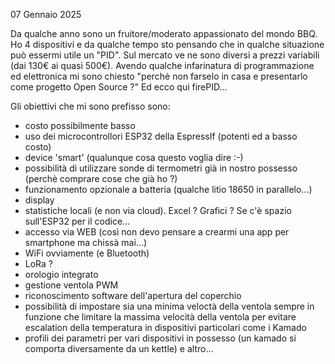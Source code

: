 07 Gennaio 2025

Da qualche anno sono un fruitore/moderato appassionato del mondo BBQ.
Ho 4 dispositivi e da qualche tempo sto pensando che in qualche situazione può essermi utile un "PID". Sul mercato ve ne sono diversi a prezzi variabili (dai 130€ ai quasi 500€).
Avendo qualche infarinatura di programmazione ed elettronica mi sono chiesto "perchè non farselo in casa e presentarlo come progetto Open Source ?"
Ed ecco qui firePID...

Gli obiettivi che mi sono prefisso sono:
- costo possibilmente basso
- uso dei microcontrollori ESP32 della EspressIf (potenti ed a basso costo)
- device 'smart' (qualunque cosa questo voglia dire :-) 
- possibilità di utilizzare sonde di termometri già in nostro possesso (perchè comprare cose che già ho ?)
- funzionamento opzionale a batteria (qualche litio 18650 in parallelo...)
- display
- statistiche locali (e non via cloud). Excel ? Grafici ? Se c'è spazio sull'ESP32 per il codice...
- accesso via WEB (così non devo pensare a crearmi una app per smartphone ma chissà mai...)
- WiFi ovviamente (e Bluetooth)
- LoRa ?
- orologio integrato
- gestione ventola PWM
- riconoscimento software dell'apertura del coperchio
- possibilità di impostare sia una minima veloctà della ventola sempre in funzione che limitare la massima velocità della ventola per evitare escalation della temperatura in dispositivi particolari come i Kamado
- profili dei parametri per vari dispositivi in possesso (un kamado si comporta diversamente da un kettle)
e altro...


